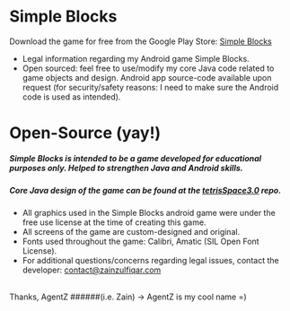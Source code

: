 # Simple Blocks
Download the game for free from the Google Play Store: [Simple Blocks](https://play.google.com/store/apps/details?id=com.zainzulfiqar.simpleblocks&hl=en)

- Legal information regarding my Android game Simple Blocks.
- Open sourced: feel free to use/modify my core Java code related to game objects and design. Android app source-code available upon request (for security/safety reasons: I need to make sure the Android code is used as intended).

# Open-Source (yay!)
##### Simple Blocks is intended to be a game developed for educational purposes only. Helped to strengthen Java and Android skills.
##### Core Java design of the game can be found at the [tetrisSpace3.0](https://github.com/agentzzk/tetrisSpace3.0) repo.

- All graphics used in the Simple Blocks android game were under the free use license at the time of creating this game.
- All screens of the game are custom-designed and original.
- Fonts used throughout the game: Calibri, Amatic (SIL Open Font License).
- For additional questions/concerns regarding legal issues, contact the developer: contact@zainzulfiqar.com

<br>
Thanks, AgentZ
######(i.e. Zain) -> AgentZ is my cool name =)
